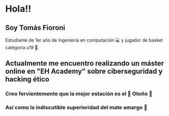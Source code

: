 # Hola!!
## Soy Tomás Fioroni
Estudiante de 1er año de Ingeniería en computación :computer: y jugador de basket categoría u19 :basketball:.

## Actualmente me encuentro realizando un máster online en __"EH Academy"__ sobre ciberseguridad y hacking ético

### Creo fervientemente que la mejor estación es el :fallen_leaf: Otoño :fallen_leaf:
### Así como la indiscutible superioridad del mate amargo :mate:
